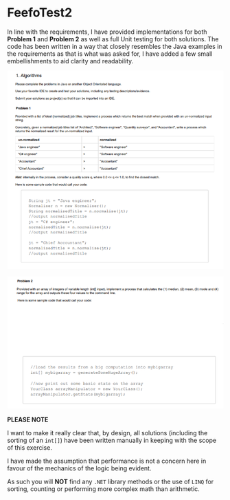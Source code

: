 # FeefoTest2

In line with the requirements, I have provided implementations for both **Problem 1** and **Problem 2** as well as full Unit testing for both solutions. The code has been written in a way that closely resembles the Java examples in the requirements as that is what was asked for, I have added a few small embellishments to aid clarity and readability.

![Problem 1](Problem1.PNG?raw=true)

![Problem 2](Problem2.png?raw=true)

**PLEASE NOTE**

I want to make it really clear that, by design, all solutions (including the sorting of an `int[]`) have been written manually in keeping with the scope of this exercise. 

I have made the assumption that performance is not a concern here in favour of the mechanics of the logic being evident. 

As such you will **NOT** find any `.NET` library methods or the use of `LINQ` for sorting, counting or performing more complex math than arithmetic.